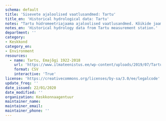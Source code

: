 ```yaml
---
schema: default
title: 'Sisevete ajaloolised vaatlusandmed: Tartu'
title_en: 'Historical hydrological data: Tartu'
notes: "Tartu hüdromeetriajaama ajaloolised vaatlusandmed. Kõikide jaamade andmed on Riigi Ilmateenistuse <a href=\"http://www.ilmateenistus.ee/siseveed/ajaloolised-vaatlusandmed/\">kodulehelt</a> tasuta kõigile kättesaadavad. Arvutatud on pikaajalised keskmised ja ajaloolised maksimaalsed/minimaalsed vooluhulgad."
notes_en: 'Historical hydrology data from Tartu measurement station.'
department: ''
category:
- Keskkond
category_en:
- Environment
resources:
  - name: Tartu, Emajõgi 1922-2018
    url: 'https://www.ilmateenistus.ee/wp-content/uploads/2019/07/Tartu-1922-2018.csv'
    format: CSV
    interactive: 'True'
license: 'https://creativecommons.org/licenses/by-sa/3.0/ee/legalcode'
update_freq: ''
date_issued: 22/01/2020
date_modified: ''
organization: Keskkonnaagentuur
maintainer_name: 
maintainer_email:
maintainer_phone: ''
---
```

